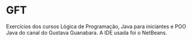 # GFT
Exercícios dos cursos Lógica de Programação, Java para iniciantes e POO Java do canal do Gustava Guanabara.
A IDE usada foi o NetBeans.
